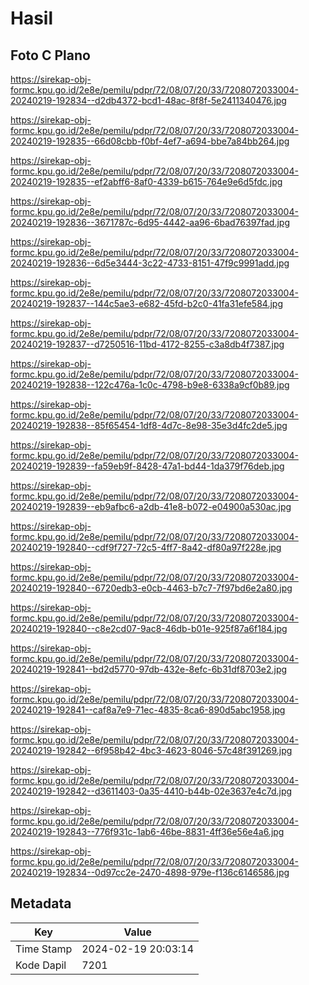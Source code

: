 # Hasil

## Foto C Plano

https://sirekap-obj-formc.kpu.go.id/2e8e/pemilu/pdpr/72/08/07/20/33/7208072033004-20240219-192834--d2db4372-bcd1-48ac-8f8f-5e2411340476.jpg

https://sirekap-obj-formc.kpu.go.id/2e8e/pemilu/pdpr/72/08/07/20/33/7208072033004-20240219-192835--66d08cbb-f0bf-4ef7-a694-bbe7a84bb264.jpg

https://sirekap-obj-formc.kpu.go.id/2e8e/pemilu/pdpr/72/08/07/20/33/7208072033004-20240219-192835--ef2abff6-8af0-4339-b615-764e9e6d5fdc.jpg

https://sirekap-obj-formc.kpu.go.id/2e8e/pemilu/pdpr/72/08/07/20/33/7208072033004-20240219-192836--3671787c-6d95-4442-aa96-6bad76397fad.jpg

https://sirekap-obj-formc.kpu.go.id/2e8e/pemilu/pdpr/72/08/07/20/33/7208072033004-20240219-192836--6d5e3444-3c22-4733-8151-47f9c9991add.jpg

https://sirekap-obj-formc.kpu.go.id/2e8e/pemilu/pdpr/72/08/07/20/33/7208072033004-20240219-192837--144c5ae3-e682-45fd-b2c0-41fa31efe584.jpg

https://sirekap-obj-formc.kpu.go.id/2e8e/pemilu/pdpr/72/08/07/20/33/7208072033004-20240219-192837--d7250516-11bd-4172-8255-c3a8db4f7387.jpg

https://sirekap-obj-formc.kpu.go.id/2e8e/pemilu/pdpr/72/08/07/20/33/7208072033004-20240219-192838--122c476a-1c0c-4798-b9e8-6338a9cf0b89.jpg

https://sirekap-obj-formc.kpu.go.id/2e8e/pemilu/pdpr/72/08/07/20/33/7208072033004-20240219-192838--85f65454-1df8-4d7c-8e98-35e3d4fc2de5.jpg

https://sirekap-obj-formc.kpu.go.id/2e8e/pemilu/pdpr/72/08/07/20/33/7208072033004-20240219-192839--fa59eb9f-8428-47a1-bd44-1da379f76deb.jpg

https://sirekap-obj-formc.kpu.go.id/2e8e/pemilu/pdpr/72/08/07/20/33/7208072033004-20240219-192839--eb9afbc6-a2db-41e8-b072-e04900a530ac.jpg

https://sirekap-obj-formc.kpu.go.id/2e8e/pemilu/pdpr/72/08/07/20/33/7208072033004-20240219-192840--cdf9f727-72c5-4ff7-8a42-df80a97f228e.jpg

https://sirekap-obj-formc.kpu.go.id/2e8e/pemilu/pdpr/72/08/07/20/33/7208072033004-20240219-192840--6720edb3-e0cb-4463-b7c7-7f97bd6e2a80.jpg

https://sirekap-obj-formc.kpu.go.id/2e8e/pemilu/pdpr/72/08/07/20/33/7208072033004-20240219-192840--c8e2cd07-9ac8-46db-b01e-925f87a6f184.jpg

https://sirekap-obj-formc.kpu.go.id/2e8e/pemilu/pdpr/72/08/07/20/33/7208072033004-20240219-192841--bd2d5770-97db-432e-8efc-6b31df8703e2.jpg

https://sirekap-obj-formc.kpu.go.id/2e8e/pemilu/pdpr/72/08/07/20/33/7208072033004-20240219-192841--caf8a7e9-71ec-4835-8ca6-890d5abc1958.jpg

https://sirekap-obj-formc.kpu.go.id/2e8e/pemilu/pdpr/72/08/07/20/33/7208072033004-20240219-192842--6f958b42-4bc3-4623-8046-57c48f391269.jpg

https://sirekap-obj-formc.kpu.go.id/2e8e/pemilu/pdpr/72/08/07/20/33/7208072033004-20240219-192842--d3611403-0a35-4410-b44b-02e3637e4c7d.jpg

https://sirekap-obj-formc.kpu.go.id/2e8e/pemilu/pdpr/72/08/07/20/33/7208072033004-20240219-192843--776f931c-1ab6-46be-8831-4ff36e56e4a6.jpg

https://sirekap-obj-formc.kpu.go.id/2e8e/pemilu/pdpr/72/08/07/20/33/7208072033004-20240219-192834--0d97cc2e-2470-4898-979e-f136c6146586.jpg


## Metadata

| Key        | Value               |
| ---------- | ------------------- |
| Time Stamp | 2024-02-19 20:03:14 |
| Kode Dapil | 7201                |



